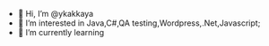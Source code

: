 - 👋 Hi, I’m @ykakkaya
- 👀 I’m interested in Java,C#,QA testing,Wordpress,.Net,Javascript;
- 🌱 I’m currently learning 


<!---
ykakkaya/ykakkaya is a ✨ special ✨ repository because its `README.md` (this file) appears on your GitHub profile.
You can click the Preview link to take a look at your changes.
--->
